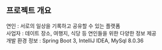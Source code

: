 ## 프로젝트 개요
연인 : 서로의 일상을 기록하고 공유할 수 있는 플랫폼   
사업자 : 데이트 장소, 여행지, 식당 등 연인들을 위한 다양한 정보 제공   
개발 환경 정보 : Spring Boot 3, IntelliJ IDEA, MySql 8.0.36
